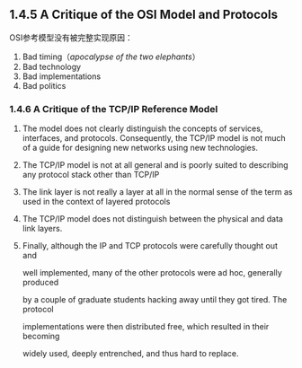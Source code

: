 ## 1.4.5 A Critique of the OSI Model and Protocols

OSI参考模型没有被完整实现原因：

1. Bad timing（*apocalypse of the two elephants*）
2. Bad technology
3. Bad implementations
4. Bad politics

###  1.4.6 A Critique of the TCP/IP Reference Model 

1. The model  does not clearly distinguish the concepts of services, interfaces, and protocols. Consequently, the TCP/IP model is not much of a guide for designing new networks using new technologies.

2. The TCP/IP model is not at all general and is poorly suited to describing any protocol stack other than TCP/IP

3. The link layer is not really a layer at all in the normal sense of the term  as used in the context of layered protocols

4. The TCP/IP model does not distinguish between the physical and data link layers.

5. Finally, although the IP and TCP protocols were carefully thought out and 

   well implemented, many of the other protocols were ad hoc, generally produced 

   by a couple of graduate students hacking away until they got tired. The protocol 

   implementations were then distributed free, which resulted in their becoming 

   widely used, deeply entrenched, and thus hard to replace.

